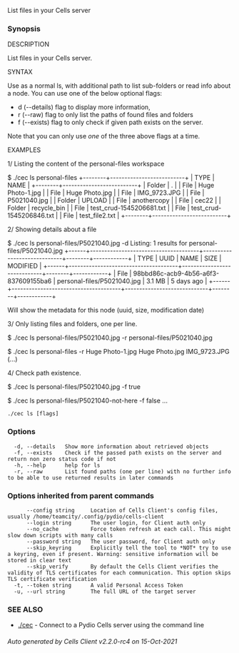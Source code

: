 List files in your Cells server

### Synopsis


DESCRIPTION

  List files in your Cells server.

SYNTAX

  Use as a normal ls, with additional path to list sub-folders or read info about a node.
  You can use one of the below optional flags: 
   - d (--details) flag to display more information, 
   - r (--raw) flag to only list the paths of found files and folders
   - f (--exists) flag to only check if given path exists on the server.

  Note that you can only use *one* of the three above flags at a time.

EXAMPLES


1/ Listing the content of the personal-files workspace

$ ./cec ls personal-files
+--------+--------------------------+
|  TYPE  |           NAME           |
+--------+--------------------------+
| Folder | .			            |
| File   | Huge Photo-1.jpg         |
| File   | Huge Photo.jpg           |
| File   | IMG_9723.JPG             |
| File   | P5021040.jpg             |
| Folder | UPLOAD                   |
| File   | anothercopy              |
| File   | cec22                    |
| Folder | recycle_bin              |
| File   | test_crud-1545206681.txt |
| File   | test_crud-1545206846.txt |
| File   | test_file2.txt           |
+--------+--------------------------+

2/ Showing details about a file

$ ./cec ls personal-files/P5021040.jpg -d
Listing: 1 results for personal-files/P5021040.jpg
+------+--------------------------------------+-----------------------------+--------+------------+
| TYPE |                 UUID                 |            NAME             |  SIZE  |  MODIFIED  |
+------+--------------------------------------+-----------------------------+--------+------------+
| File | 98bbd86c-acb9-4b56-a6f3-837609155ba6 | personal-files/P5021040.jpg | 3.1 MB | 5 days ago |
+------+--------------------------------------+-----------------------------+--------+------------+


Will show the metadata for this node (uuid, size, modification date)

3/ Only listing files and folders, one per line.

$ ./cec ls personal-files/P5021040.jpg -r
personal-files/P5021040.jpg

$ ./cec ls personal-files -r
Huge Photo-1.jpg
Huge Photo.jpg
IMG_9723.JPG
(...)

4/ Check path existence.

$ ./cec ls personal-files/P5021040.jpg -f
true

$ ./cec ls personal-files/P5021040-not-here -f
false
...



```
./cec ls [flags]
```

### Options

```
  -d, --details   Show more information about retrieved objects
  -f, --exists    Check if the passed path exists on the server and return non zero status code if not
  -h, --help      help for ls
  -r, --raw       List found paths (one per line) with no further info to be able to use returned results in later commands
```

### Options inherited from parent commands

```
      --config string     Location of Cells Client's config files, usually /home/teamcity/.config/pydio/cells-client
      --login string      The user login, for Client auth only
      --no_cache          Force token refresh at each call. This might slow down scripts with many calls
      --password string   The user password, for Client auth only
      --skip_keyring      Explicitly tell the tool to *NOT* try to use a keyring, even if present. Warning: sensitive information will be stored in clear text
      --skip_verify       By default the Cells Client verifies the validity of TLS certificates for each communication. This option skips TLS certificate verification
  -t, --token string      A valid Personal Access Token
  -u, --url string        The full URL of the target server
```

### SEE ALSO

* [./cec](./cec)	 - Connect to a Pydio Cells server using the command line

###### Auto generated by Cells Client v2.2.0-rc4 on 15-Oct-2021
